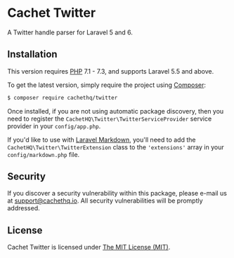 # Cachet Twitter

A Twitter handle parser for Laravel 5 and 6.


## Installation

This version requires [PHP](https://php.net) 7.1 - 7.3, and supports Laravel 5.5 and above.

To get the latest version, simply require the project using [Composer](https://getcomposer.org):

```bash
$ composer require cachethq/twitter
```

Once installed, if you are not using automatic package discovery, then you need to register the `CachetHQ\Twitter\TwitterServiceProvider` service provider in your `config/app.php`.

If you'd like to use with [Laravel Markdown](https://github.com/GrahamCampbell/Laravel-Markdown), you'll need to add the `CachetHQ\Twitter\TwitterExtension` class to the `'extensions'` array in your `config/markdown.php` file.


## Security

If you discover a security vulnerability within this package, please e-mail us at support@cachethq.io. All security vulnerabilities will be promptly addressed.


## License

Cachet Twitter is licensed under [The MIT License (MIT)](LICENSE).
